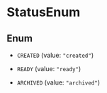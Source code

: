 
# StatusEnum

## Enum


* `CREATED` (value: `"created"`)

* `READY` (value: `"ready"`)

* `ARCHIVED` (value: `"archived"`)



